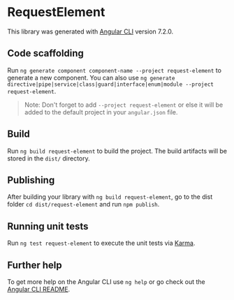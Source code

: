 # RequestElement

This library was generated with [Angular CLI](https://github.com/angular/angular-cli) version 7.2.0.

## Code scaffolding

Run `ng generate component component-name --project request-element` to generate a new component. You can also use `ng generate directive|pipe|service|class|guard|interface|enum|module --project request-element`.
> Note: Don't forget to add `--project request-element` or else it will be added to the default project in your `angular.json` file. 

## Build

Run `ng build request-element` to build the project. The build artifacts will be stored in the `dist/` directory.

## Publishing

After building your library with `ng build request-element`, go to the dist folder `cd dist/request-element` and run `npm publish`.

## Running unit tests

Run `ng test request-element` to execute the unit tests via [Karma](https://karma-runner.github.io).

## Further help

To get more help on the Angular CLI use `ng help` or go check out the [Angular CLI README](https://github.com/angular/angular-cli/blob/master/README.md).
